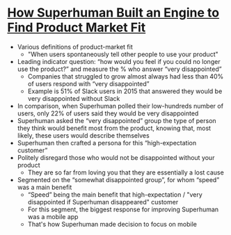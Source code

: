 # [How Superhuman Built an Engine to Find Product Market Fit](https://review.firstround.com/how-superhuman-built-an-engine-to-find-product-market-fit/)

* Various definitions of product-market fit
  * "When users spontaneously tell other people to use your product"
* Leading indicator question: “how would you feel if you could no longer use the product?” and measure the % who answer “very disappointed”
  * Companies that struggled to grow almost always had less than 40% of users respond with “very disappointed”
  * Example is 51% of Slack users in 2015 that answered they would be very disappointed without Slack
* In comparison, when Superhuman polled their low-hundreds number of users, only 22% of users said they would be very disappointed
* Superhuman asked the “very disappointed” group the type of person they think would benefit most from the product, knowing that, most likely, these users would describe themselves
* Superhuman then crafted a persona for this “high-expectation customer”
* Politely disregard those who would not be disappointed without your product
  * They are so far from loving you that they are essentially a lost cause
* Segmented on the “somewhat disappointed group”, for whom “speed” was a main benefit
  * “Speed” being the main benefit that high-expectation / "very disappointed if Superhuman disappeared" customer
  * For this segment, the biggest response for improving Superhuman was a mobile app
  * That's how Superhuman made decision to focus on mobile
